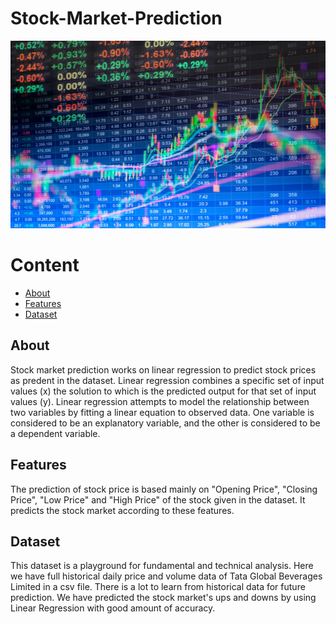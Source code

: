 # Stock-Market-Prediction
<img src="stock.webp" width="800" height="300">

<h1>Content</h1>

* [About](#About)
* [Features](#features)
* [Dataset](#dataset)

<a id="About"></a>
## About
Stock market prediction works on linear regression to predict stock prices as predent in the dataset. Linear regression combines a specific set of input values (x) the solution to which is the predicted output for that set of input values (y). Linear regression attempts to model the relationship between two variables by fitting a linear equation to observed data. One variable is considered to be an explanatory variable, and the other is considered to be a dependent variable. 

<a id="Features"></a>
## Features
The prediction of stock price is based mainly on "Opening Price", "Closing Price", "Low Price" and "High Price" of the stock given in the dataset. It predicts the stock market according to these features. 

<a id="Dataset"></a>
## Dataset
This dataset is a playground for fundamental and technical analysis. Here we have full historical daily price and volume data of Tata Global Beverages Limited in a csv file. There is a lot to learn from historical data for future prediction. We have predicted the stock market's ups and downs by using Linear Regression with good amount of accuracy. 
